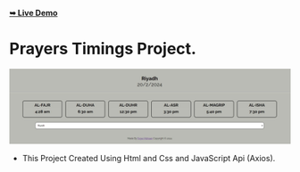 <a href="https://prayers-timings-lemon.vercel.app/"><strong>➥ Live Demo</strong></a>

# Prayers Timings Project.

<img src="./readme.jpg" alt="">

- This Project Created Using Html and Css and JavaScript Api (Axios).
